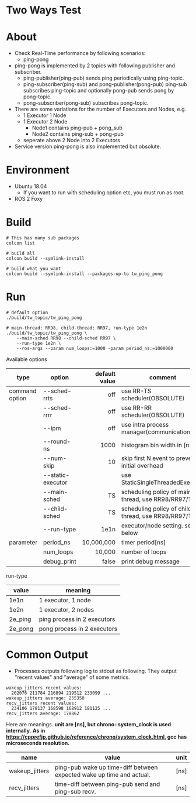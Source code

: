 Two Ways Test
====

# About
- Check Real-Time performance by following scenarios:
  - ping-pong
- ping-pong is implemented by 2 topics with following publisher and subscriber.
  - ping-publisher(ping-pub) sends ping periodically using ping-topic.
  - ping-subscriber(ping-sub) and pong-publisher(pong-pub)
    ping-sub subscribes ping-topic and optionally pong-pub sends pong by pong-topic.
  - pong-subscriber(pong-sub) subscribes pong-topic.
- There are some variations for the number of Executors and Nodes, e.g.
  - 1 Executor 1 Node
  - 1 Executor 2 Node
    - Node1 contains ping-pub + pong_sub
	- Node2 contains ping-sub + pong-pub
  - seperate above 2 Node into 2 Executors
- Service version ping-pong is also implemented but obsolute.

# Environment
- Ubuntu 18.04
  - If you want to run with scheduling option etc, you must run as root.
- ROS 2 Foxy

# Build

```
# This has many sub packages
colcon list

# build all
colcon build --symlink-install

# build what you want
colcon build --symlink-install --packages-up-to tw_ping_pong
```

# Run

```
# default option
./build/tw_topic/tw_ping_pong

# main-thread: RR98, child-thread: RR97, run-type 1e2n
./build/tw_topic/tw_ping_pong \
    --main-sched RR98 --child-sched RR97 \
	--run-type 1e2n \
    --ros-args --param num_loops:=1000 -param period_ns:=1000000
```

Available options

| type           | option            | default value | comment                                             |
|----------------|-------------------|--------------:|-----------------------------------------------------|
| command option | --sched-rrts      |           off | use RR-TS scheduler(OBSOLUTE)                       |
|                | --sched-rrrr      |           off | use RR-RR scheduler(OBSOLUTE)                       |
|                | --ipm             |           off | use intra process manager(communication)            |
|                | --round-ns <ns>   |          1000 | histogram bin width in [ns]                         |
|                | --num-skip <num>  |            10 | skip first N event to prevent initial overhead      |
|                | --static-executor |               | use StaticSingleThreadedExecutor                    |
|                | --main-sched      |            TS | scheduling policy of main  thread, use RR98/RR97/TS |
|                | --child-sched     |            TS | scheduling policy of child thread, use RR98/RR97/TS |
|                | --run-type        |          1e1n | executor/node setting. see below                    |
| parameter      | period_ns         |    10,000,000 | timer period[ns]                                    |
|                | num_loops         |        10,000 | number of loops                                     |
|                | debug_print       |         false | print debug message                                 |

run-type

| value   | meaning                     |
|---------|-----------------------------|
| 1e1n    | 1 executor, 1 node          |
| 1e2n    | 1 executor, 2 nodes         |
| 2e_ping | ping process in 2 executors |
| 2e_pong | pong process in 2 executors |

# Common Output
- Processes outputs following log to stdout as following.
  They output "recent values" and "average" of some metrics.

```
wakeup_jitters recent values: 
  202076 211784 216894 219512 233099 ...
wakeup_jitters average: 255350
recv_jitters recent values: 
  234106 178137 168598 168912 181125 ...
recv_jitters average: 178862
```

Here are meanings.
**unit are [ns], but chrono::system_clock is used internally.**
**As in https://cpprefjp.github.io/reference/chrono/system_clock.html, gcc has microseconds resolution.**

| name           | value                                                                | unit |
|----------------|----------------------------------------------------------------------|------|
| wakeup_jitters | ping-pub wake up time-diff between expected wake up time and actual. | [ns] |
| recv_jitters   | time-diff between ping-pub send and ping-sub recv.                   | [ns] |

